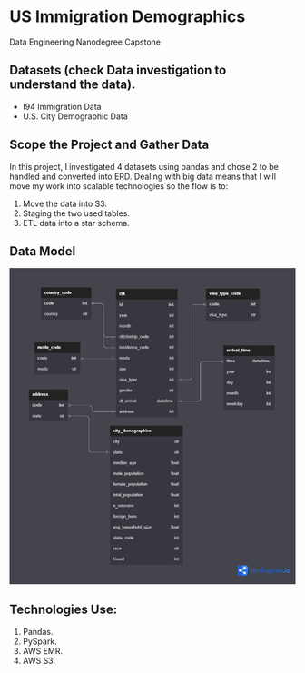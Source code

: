 # US Immigration Demographics

Data Engineering Nanodegree Capstone

## Datasets (check Data investigation to understand the data).
- I94 Immigration Data
- U.S. City Demographic Data


## Scope the Project and Gather Data
In this project, I investigated 4 datasets using pandas and chose 2 to be handled and converted into ERD.
Dealing with big data means that I will move my work into scalable technologies so the flow is to:
1. Move the data into S3.
2. Staging the two used tables.
3. ETL data into a star schema.

## Data Model
![img](model.png)

## Technologies Use:
1. Pandas.
2. PySpark.
3. AWS EMR.
4. AWS S3.